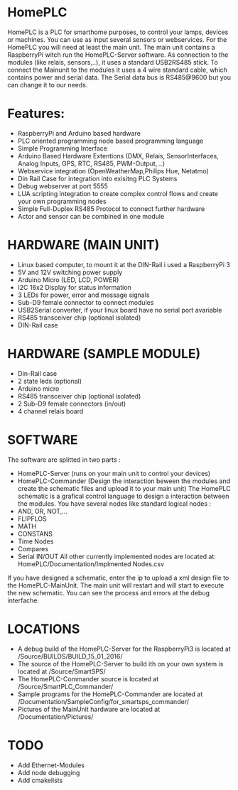 # HomePLC
HomePLC is a PLC for smarthome purposes, to control your lamps, devices or machines. 
You can use as input several sensors or webservices. For the HomePLC you will need at least the main unit. 
The main unit contains a RaspberryPi witch run the HomePLC-Server software.
As connection to the modules (like relais, sensors,..), it uses a standard USB2RS485 stick.
To connect the Mainunit to the modules it uses a 4 wire standard cable, which contains power and serial data. 
The Serial data bus is RS485@9600 but you can change it to our needs.

# Features:
* RaspberryPi and Arduino based hardware
* PLC oriented programming node based programming language
* Simple Programming Interface
* Arduino Based Hardware Extentions (DMX, Relais, SensorInterfaces, Analog Inputs, GPS, RTC, RS485, PWM-Output,...)
* Webservice integration (OpenWeatherMap,Philips Hue, Netatmo)
* Din Rail Case for integration into exisitng PLC Systems
* Debug webserver at port 5555
* LUA scripting integration to create complex control flows and create your own programming nodes
* Simple Full-Duplex RS485 Protocol to connect further hardware
* Actor and sensor can be combined in one module


# HARDWARE (MAIN UNIT)
* Linux based computer, to mount it at the DIN-Rail i used a RaspberryPi 3
* 5V and 12V switching power supply
* Arduino Micro (LED, LCD, POWER)
* I2C 16x2 Display for status information
* 3 LEDs for power, error and message signals
* Sub-D9 female connector to connect modules
* USB2Serial converter, if your linux board have no serial port avariable
* RS485 transceiver chip (optional isolated)
* DIN-Rail case

# HARDWARE (SAMPLE MODULE)
* Din-Rail case
* 2 state leds (optional)
* Arduino micro
* RS485 transceiver chip (optional isolated)
* 2 Sub-D9 female connectors (in/out)
* 4 channel relais board

# SOFTWARE
The software are splitted in two parts :
* HomePLC-Server (runs on your main unit to control your devices)
* HomePLC-Commander (Design the interaction beween the modules and create the schematic files and upload it to your main unit)
The HomePLC schematic is a grafical control language to design a interaction between the modules.
You have several nodes like standard logical nodes :
* AND, OR, NOT,...
* FLIPFLOS
* MATH
* CONSTANS
* Time Nodes
* Compares
* Serial IN/OUT
All other currently implemented nodes are located at:
HomePLC/Documentation/Implmented Nodes.csv

If you have designed a schematic, enter the ip to upload a xml design file to the HomePLC-MainUnit.
The main unit will restart and will start to execute the new schematic. 
You can see the process and errors at the debug interfache.

# LOCATIONS
* A debug build of the HomePLC-Server for the RaspberryPi3 is located at /Source/BUILDS/BUILD_15_01_2016/
* The source of the HomePLC-Server to build ith on your own system is located at /Source/SmartSPS/
* The HomePLC-Commander source is located at /Source/SmartPLC_Commander/
* Sample programs for the HomePLC-Commander are located at /Documentation/SampleConfig/for_smartsps_commander/
* Pictures of the MainUnit hardware are located at /Documentation/Pictures/

# TODO
* Add Ethernet-Modules
* Add node debugging
* Add cmakelists


